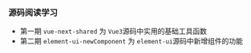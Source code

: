 ### 源码阅读学习

- 第一期 `vue-next-shared` 为 `Vue3`源码中实用的基础工具函数
- 第二期 `element-ui-newComponent` 为 `element-ui`源码中新增组件的功能